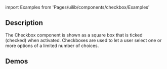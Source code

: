 import Examples from 'Pages/uilib/components/checkbox/Examples'

## Description

The Checkbox component is shown as a square box that is ticked (checked) when activated.
Checkboxes are used to let a user select one or more options of a limited number of choices.

## Demos

<Examples />
